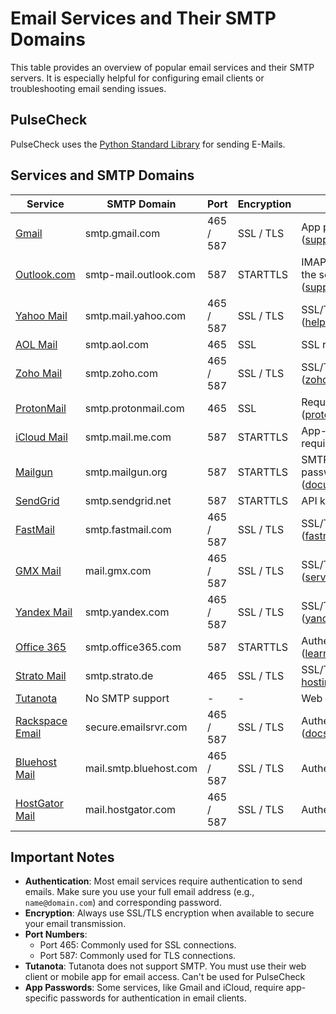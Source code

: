 # Email Services and Their SMTP Domains

This table provides an overview of popular email services and their SMTP servers. It is especially helpful for configuring email clients or troubleshooting email sending issues.

## PulseCheck

PulseCheck uses the [Python Standard Library](https://docs.python.org/3.9/library/smtplib.html) for sending E-Mails. 

## Services and SMTP Domains

| **Service**        | **SMTP Domain**                | **Port** | **Encryption** | **Notes**                                                                 |
|--------------------|--------------------------------|----------|----------------|---------------------------------------------------------------------------|
| [Gmail](https://support.google.com/a/answer/176600?hl=en)           | smtp.gmail.com                 | 465 / 587 | SSL / TLS       | App password required. ([support.google.com](https://support.google.com/a/answer/176600?hl=en)) |
| [Outlook.com](https://support.microsoft.com/en-us/office/pop-imap-and-smtp-settings-for-outlook-com-d088b986-291d-42b8-9564-9c414e2aa040) | smtp-mail.outlook.com          | 587      | STARTTLS        | IMAP/POP must be enabled in the settings. ([support.microsoft.com](https://support.microsoft.com/en-us/office/pop-imap-and-smtp-settings-for-outlook-com-d088b986-291d-42b8-9564-9c414e2aa040)) |
| [Yahoo Mail](https://help.yahoo.com/kb/pop-access-settings-instructions-yahoo-mail-sln4724.html) | smtp.mail.yahoo.com            | 465 / 587 | SSL / TLS       | SSL/TLS required. ([help.yahoo.com](https://help.yahoo.com/kb/pop-access-settings-instructions-yahoo-mail-sln4724.html)) |
| [AOL Mail](https://help.aol.com/articles/how-do-i-use-other-email-applications-to-send-and-receive-my-aol-mail) | smtp.aol.com                   | 465      | SSL             | SSL required. ([help.aol.com](https://help.aol.com/articles/how-do-i-use-other-email-applications-to-send-and-receive-my-aol-mail)) |
| [Zoho Mail](https://www.zoho.com/mail/help/zoho-smtp.html)           | smtp.zoho.com                  | 465 / 587 | SSL / TLS       | SSL/TLS required. ([zoho.com](https://www.zoho.com/mail/help/zoho-smtp.html)) |
| [ProtonMail](https://proton.me/support/smtp-submission)              | smtp.protonmail.com            | 465      | SSL             | Requires SMTP token. ([proton.me](https://proton.me/support/smtp-submission)) |
| [iCloud Mail](https://support.apple.com/en-us/102525)                | smtp.mail.me.com               | 587      | STARTTLS        | App-specific password required. ([support.apple.com](https://support.apple.com/en-us/102525)) |
| [Mailgun](https://documentation.mailgun.com/docs/mailgun/user-manual/smtp-protocol/) | smtp.mailgun.org               | 587      | STARTTLS        | SMTP username and password required. ([documentation.mailgun.com](https://documentation.mailgun.com/docs/mailgun/user-manual/smtp-protocol/)) |
| [SendGrid](https://www.twilio.com/docs/sendgrid/for-developers/sending-email/integrating-with-the-smtp-api) | smtp.sendgrid.net              | 587      | STARTTLS        | API key required. ([twilio.com](https://www.twilio.com/docs/sendgrid/for-developers/sending-email/integrating-with-the-smtp-api)) |
| [FastMail](https://www.fastmail.help/hc/en-us/articles/1500000279921-IMAP-POP-and-SMTP) | smtp.fastmail.com              | 465 / 587 | SSL / TLS       | SSL/TLS required. ([fastmail.help](https://www.fastmail.help/hc/en-us/articles/1500000279921-IMAP-POP-and-SMTP)) |
| [GMX Mail](https://serversmtp.com/smtp-gmx/)                         | mail.gmx.com                   | 465 / 587 | SSL / TLS       | SSL/TLS required. ([serversmtp.com](https://serversmtp.com/smtp-gmx/)) |
| [Yandex Mail](https://yandex.com/support/mail/mail-clients/others.html) | smtp.yandex.com                | 465 / 587 | SSL / TLS       | SSL/TLS required. ([yandex.com](https://yandex.com/support/mail/mail-clients/others.html)) |
| [Office 365](https://learn.microsoft.com/en-us/exchange/mail-flow-best-practices/how-to-set-up-a-multifunction-device-or-application-to-send-email-using-microsoft-365-or-office-365) | smtp.office365.com             | 587      | STARTTLS        | Authentication required. ([learn.microsoft.com](https://learn.microsoft.com/en-us/exchange/mail-flow-best-practices/how-to-set-up-a-multifunction-device-or-application-to-send-email-using-microsoft-365-or-office-365)) |
| [Strato Mail](https://www.strato-hosting.co.uk/faq/product/the-strato-email-server/) | smtp.strato.de                 | 465      | SSL / TLS       | SSL/TLS required. ([strato-hosting.co.uk](https://www.strato-hosting.co.uk/faq/product/the-strato-email-server/)) |
| [Tutanota](https://www.reddit.com/r/tutanota/comments/12chg0m/imap_and_smtp_settings_of_an_account_tutanota/) | No SMTP support               | -        | -               | Web client only. ([reddit.com](https://www.reddit.com/r/tutanota/comments/12chg0m/imap_and_smtp_settings_of_an_account_tutanota/)) |
| [Rackspace Email](https://docs.rackspace.com/docs/rackspace-email-settings) | secure.emailsrvr.com           | 465 / 587 | SSL / TLS       | Authentication required. ([docs.rackspace.com](https://docs.rackspace.com/docs/rackspace-email-settings)) |
| [Bluehost Mail](https://www.bluehost.com/help/article/email-application-setup) | mail.smtp.bluehost.com         | 465 / 587 | SSL / TLS       | Authentication required. |
| [HostGator Mail](https://www.hostgator.com/help/article/email-connection-settings) | mail.hostgator.com             | 465 / 587 | SSL / TLS       | Authentication required. |

## Important Notes
- **Authentication**: Most email services require authentication to send emails. Make sure you use your full email address (e.g., `name@domain.com`) and corresponding password.
- **Encryption**: Always use SSL/TLS encryption when available to secure your email transmission.
- **Port Numbers**:
  - Port 465: Commonly used for SSL connections.
  - Port 587: Commonly used for TLS connections.
- **Tutanota**: Tutanota does not support SMTP. You must use their web client or mobile app for email access. Can't be used for PulseCheck
- **App Passwords**: Some services, like Gmail and iCloud, require app-specific passwords for authentication in email clients.
